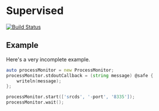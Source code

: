 # Supervised

[![Build Status](https://travis-ci.org/BenjaminSchaaf/supervised.svg?branch=master)](https://travis-ci.org/BenjaminSchaaf/supervised)

## Example

Here's a very incomplete example.

```d
auto processMonitor = new ProcessMonitor;
processMonitor.stdoutCallback = (string message) @safe {
    writeln(message);
};

processMonitor.start(['srcds', '-port', '8335']);
processMonitor.wait();
```